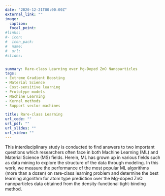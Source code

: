 ```yaml
---
date: "2020-12-21T00:00:00Z"
external_link: ""
image:
  caption: 
  focal_point: 
#links:
#- icon: 
#  icon_pack: 
#  name: 
#  url: 
#slides: 


summary: Rare-class Learning over Mg-Doped ZnO Nanoparticles
tags:
- Extreme Gradient Boosting
- Material Science
- Cost-sensitive learning
- Prototype models
- Machine Learning
- Kernel methods
- Support vector machines

title: Rare-class Learning 
url_code: ""
url_pdf: ""
url_slides: ""
url_video: ""
---
```


This interdisciplinary study is conducted to find answers to two important questions which researchers often face in both Machine Learning (ML) and Material Science (MS) fields. Herein, ML has grown up in various fields such as data mining to explore the structure of the data through modeling. In this work, we measure the performance of the most popular ML algorithms (more than a dozen) on rare-class learning problem and determine the best learning algorithm for atom type prediction over the Mg-doped ZnO nanoparticles data obtained from the density-functional tight-binding method. 